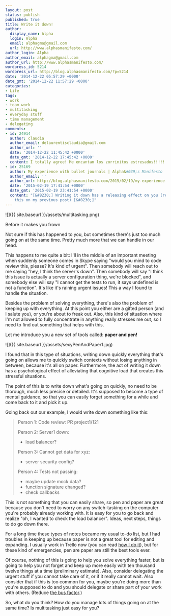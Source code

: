 ```yaml
---
layout: post
status: publish
published: true
title: Write it down!
author:
  display_name: Alpha
  login: Alpha
  email: alphagma@gmail.com
  url: http://www.alphasmanifesto.com/
author_login: Alpha
author_email: alphagma@gmail.com
author_url: http://www.alphasmanifesto.com/
wordpress_id: 5214
wordpress_url: http://blog.alphasmanifesto.com/?p=5214
date: '2014-12-22 05:57:29 +0000'
date_gmt: '2014-12-22 11:57:29 +0000'
categories:
- Life
tags:
- work
- team work
- multitasking
- everyday stuff
- time management
- delegating
comments:
- id: 24914
  author: claudia
  author_email: delaurentisclaudia@gmail.com
  author_url: ''
  date: '2014-12-22 11:45:42 +0000'
  date_gmt: '2014-12-22 17:45:42 +0000'
  content: I totally agree! Me encantan los zorrinitos estresados!!!!!
- id: 25169
  author: My experience with bullet journals | Alpha&#039;s Manifesto
  author_email: ''
  author_url: http://blog.alphasmanifesto.com/2015/02/19/my-experience-with-bullet-journals/
  date: '2015-02-19 17:41:54 +0000'
  date_gmt: '2015-02-19 23:41:54 +0000'
  content: "[&#8230;] Writing it down has a releasing effect on you (read more about
    this on my previous post) [&#8230;]"
---
```


![]({{ site.baseurl }}/assets/multitasking.png)

Before it makes you frown

Not sure if this has happened to you, but sometimes there's just too much going on at the same time. Pretty much more that we can handle in our head.

This happens to me quite a bit: I'll in the middle of an important meeting when suddenly someone comes in Skype saying "would you mind to code review this, please? It's kind of urgent". Then somebody will reach out to me saying "hey, I think the server's down". Then somebody will say "I think this issue is actually a server configuration thing, we're blocked", and somebody else will say "I cannot get the tests to run, it says undefined is not a function". It's like it's raining urgent issues! This a way I found to handle the situation.

<!--more-->

Besides the problem of solving everything, there's also the problem of keeping up with everything. At this point you either are a gifted person (and I salute you), or you're about to freak out. Also, this kind of situation where I'm not allowed to fully concentrate in anything really stresses me out, so I need to find out something that helps with this.

Let me introduce you a new set of tools called: **paper and pen!**

![]({{ site.baseurl }}/assets/sexyPenAndPaper1.jpg)


I found that in this type of situations, writing down quickly everything that's going on allows me to quickly switch contexts without losing anything in between, because it's all on paper. Furthermore, the act of writing it down has a psychological effect of alleviating that cognitive load that creates this stressful situations.

The point of this is to write down what's going on quickly, no need to be thorough, much less precise or detailed. It's supposed to become a type of mental guidance, so that you can easily forget something for a while and come back to it and pick it up.

Going back out our example, I would write down something like this:

> Person 1: Code review: PR project1/121
> 
> Person 2: Server1 down:
> 
> - load balancer?
> 
> Person 3: Cannot get data for xyz:
> 
> - server security config?
> 
> Person 4: Tests not passing:
> 
> - maybe update mock data?
> - function signature changed?
> - check callbacks

This is not something that you can easily share, so pen and paper are great because you don't need to worry on any switch-tasking on the computer you're probably already working with. It is easy for you to go back and realize "oh, I wanted to check the load balancer". Ideas, next steps, things to do go down there.

For a long time these types of notes became my usual to-do list, but I had troubles in keeping up because paper is not a great tool for editing and expanding. I usually work in Trello now (you can read <a href="https://blog.alphasmanifesto.com/2013/08/08/como-uso-trello-para-trabajar-actualizado/">how I do it</a>), but for these kind of emergencies, pen are paper are still the best tools ever.

Of course, nothing of this is going to help you solve everything faster, but is going to help you not forget and keep up more easily with ten thousand twelve things at a time (preliminary estimate). Also, consider delegating the urgent stuff if you cannot take care of it, or if it really cannot wait. Also consider that if this is too common for you, maybe you're doing more than you're supposed to do and you should delegate or share part of your work with others. (Reduce <a href="http://en.wikipedia.org/wiki/Bus_factor">the bus factor</a>.)

So, what do you think? How do you manage lots of things going on at the same time? Is multitasking just easy for you?
